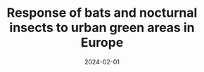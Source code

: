 ---
title: "Response of bats and nocturnal insects to urban green areas in Europe"
collection: publications
permalink: /publication/2024-bats-nocturnal
excerpt: 'This research investigates how urban green spaces affect bat and nocturnal insect communities, with 15 citations.'
date: 2024-02-01
venue: 'Landscape and Urban Planning'
paperurl: 'https://doi.org/10.1016/j.landurbplan.2023.104954'
citation: 'Villarroya-Villalba, L., Casanelles-Abella, J., Moretti, M., Pinho, P., Samson, R., ... & Tryjanowski, P. (2024). Response of bats and nocturnal insects to urban green areas in Europe. Landscape and Urban Planning, 242, 104954.'
--- 